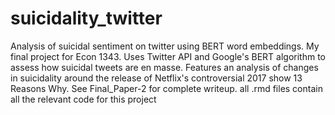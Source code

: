 # suicidality_twitter
Analysis of suicidal sentiment on twitter using BERT word embeddings.
My final project for Econ 1343. 
Uses Twitter API and Google's BERT algorithm to assess how suicidal tweets are en masse.
Features an analysis of changes in suicidality around the release of Netflix's controversial 2017 show 13 Reasons Why.
See Final_Paper-2 for complete writeup.
all .rmd files contain all the relevant code for this project
